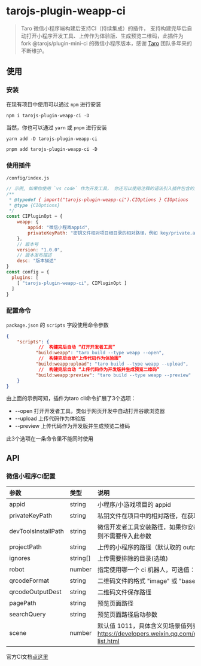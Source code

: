 # tarojs-plugin-weapp-ci

> Taro 微信小程序端构建后支持CI（持续集成）的插件， 支持构建完毕后自动打开小程序开发工具、上传作为体验版、生成预览二维码，此插件为 fork @tarojs/plugin-mini-ci 的微信小程序版本，感谢 [Taro](https://github.com/NervJS/taro) 团队多年来的不断维护。

## 使用

### 安装

在现有项目中使用可以通过 `npm` 进行安装
```
npm i tarojs-plugin-weapp-ci -D
```

当然，你也可以通过 `yarn` 或 `pnpm` 进行安装
```
yarn add -D tarojs-plugin-weapp-ci

pnpm add tarojs-plugin-weapp-ci -D
```

### 使用插件
`/config/index.js`

```js
// 示例, 如果你使用 `vs code` 作为开发工具， 你还可以使用注释的语法引入插件包含的声明文件，可获得类似于typescript的友好提示
/**
 * @typedef { import("tarojs-plugin-weapp-ci").CIOptions } CIOptions
 * @type {CIOptions}
 */
const CIPluginOpt = {
    weapp: {
        appid: "微信小程戏appid",
        privateKeyPath: "密钥文件相对项目根目录的相对路径，例如 key/private.appid.key"
    },
    // 版本号
    version: "1.0.0",
    // 版本发布描述
    desc: "版本描述"
}
const config = {
  plugins: [
    [ "tarojs-plugin-weapp-ci", CIPluginOpt ]
  ]
}
```

### 配置命令

`package.json` 的 `scripts` 字段使用命令参数

```json
{
    "scripts": {
            //  构建完后自动 “打开开发者工具”
           "build:weapp": "taro build --type weapp --open",
            //  构建完后自动“上传代码作为体验版”
           "build:weapp:upload": "taro build --type weapp --upload",
            //  构建完后自动 “上传代码作为开发版并生成预览二维码”     
           "build:weapp:preview": "taro build --type weapp --preview"
    }
}
```
由上面的示例可知，插件为taro cli命令扩展了3个选项：

- --open
打开开发者工具，类似于网页开发中自动打开谷歌浏览器
- --upload
上传代码作为体验版
- --preview
上传代码作为开发版并生成预览二维码

此3个选项在一条命令里不能同时使用

## API



### 微信小程序CI配置
| 参数 | 类型 | 说明 |
| :--- | :--- | :--- |
| appid | string | 小程序/小游戏项目的 appid |
| privateKeyPath | string | 私钥文件在项目中的相对路径，在获取项目属性和上传时用于鉴权使用|
| devToolsInstallPath | string | 微信开发者工具安装路径，如果你安装微信开发者工具时选的默认路径，则不需要传入此参数 |
| projectPath | string | 上传的小程序的路径（默认取的 outputPath ） |
| ignores | string[] | 上传需要排除的目录(选填) |
| robot | number | 指定使用哪一个 ci 机器人，可选值：1 ~ 30 |
| qrcodeFormat | string | 二维码文件的格式 "image" 或 "base64"， 默认值 "terminal" 供调试用  |
| qrcodeOutputDest | string | 二维码文件保存路径 |
| pagePath | string | 预览页面路径 |
| searchQuery | string | 预览页面路径启动参数 |
| scene | number | 默认值 1011，具体含义见场景值列表: https://developers.weixin.qq.com/miniprogram/dev/reference/scene-list.html| 

官方CI文档[点这里](https://developers.weixin.qq.com/miniprogram/dev/devtools/ci.html)